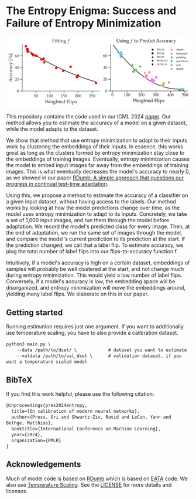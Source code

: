 # The Entropy Enigma: Success and Failure of Entropy Minimization

![](fit_and_est.png)

This repository contains the code used in our ICML 2024 [paper](https://oripress.com/_pages/EntropyEnigma.pdf).
Our method allows you to estimate the accuracy of a model on a given dataset, while the model adapts to the dataset.

We show that method that use entropy minimization to adapt to their inputs work by clustering the embeddings of their inputs.
In essence, this works great as long as the clusters formed by entropy minimization stay close to 
the embeddings of training images. Eventually, entropy minimization causes the model to embed input images far away
from the embeddings of training images. This is what eventually decreases the model's accuracy to nearly 0, as 
we showed in our paper [RDumb: A simple approach that questions our progress in continual test-time adaptation](https://github.com/oripress/ccc).   

Using this, we propose a method to estimate the accuracy of a classifier on a given input dataset, 
without having access to the labels. Our method works by looking at how the model predictions change over time, as the model 
uses entropy minimization to adapt to its inputs. Concretely, we take a set of 1,000 input images, and run them through
the model before adaptation. We record the model's predicted class for every image. Then, at the end of adaptation, we run the same set of images 
through the model, and compare the model's current prediction to its prediction at the start. If the prediction changed,
we call that a label flip. To estimate accuracy, we plug the total number of label flips into our flips-to-accuracy function f.

Intuitively, if a model's accuracy is high on a certain dataset, embeddings of samples will probably be well clustered at the start, and not change much during 
entropy minimization. This would yield a low number of label flips. Conversely, if a model's accuracy is low, the embedding space will be disorganized, 
and entropy minimization will move the embeddings around, yielding many label flips. We elaborate on this in our paper. 


## Getting started
Running estimation requires just one argument. If you want to additionally use temperature scaling, 
you have to also provide a calibration dataset. 
```
python3 main.py \
    --data /path/to/dset/ \            # dataset you want to estimate
    --valdata /path/to/val_dset \      # validation dataset, if you want a temperature scaled model
```


## BibTeX
If you find this work helpful, please use the following citation:
```
@inproceedings{pres2024entropy,
  title={On calibration of modern neural networks},
  author={Press, Ori and Shwartz-Ziv, Ravid and LeCun, Yann and Bethge, Matthias},
  booktitle={International Conference on Machine Learning},
  year={2024},
  organization={PMLR}
}
```



## Acknowledgements
Much of model code is based on [RDumb](https://github.com/oripress/CCC/) which is based on [EATA](https://github.com/mr-eggplant/EATA/) code.
We also use [Temperature Scaling](https://github.com/gpleiss/temperature_scaling).
See the [LICENSE](https://github.com/oripress/EntropyEnigma/blob/master/LICENSE) for more details and licenses.
